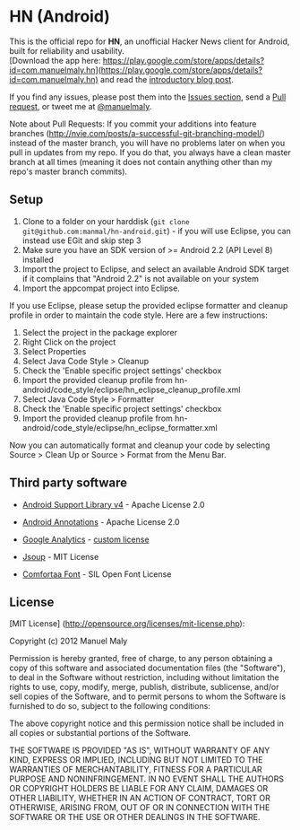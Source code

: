 HN (Android)
============

This is the official repo for **HN**, an unofficial Hacker News client for Android, built for reliability and usability.  
[Download the app here: https://play.google.com/store/apps/details?id=com.manuelmaly.hn](https://play.google.com/store/apps/details?id=com.manuelmaly.hn) and read the [introductory blog post](http://manuelmaly.com/blog/HN-Hacker-News-Reader/).

If you find any issues, please post them into the [Issues section](https://github.com/manmal/hn-android/issues), send a
[Pull request](https://github.com/manmal/hn-android/pulls), or tweet me at [@manuelmaly](https://twitter.com/manuelmaly/).

Note about Pull Requests: If you commit your additions into feature branches (http://nvie.com/posts/a-successful-git-branching-model/) instead of
the master branch, you will have no problems later on when you pull in updates from my repo. If you do that, you always have a clean
master branch at all times (meaning it does not contain anything other than my repo's master branch commits).

Setup
-----

1. Clone to a folder on your harddisk (```git clone git@github.com:manmal/hn-android.git```) - if you will use Eclipse, you can instead use EGit and skip step 3
2. Make sure you have an SDK version of >= Android 2.2 (API Level 8) installed
3. Import the project to Eclipse, and select an available Android SDK target if it complains that "Android 2.2" is not available on your system
4. Import the appcompat project into Eclipse.

If you use Eclipse, please setup the provided eclipse formatter and cleanup profile in order to maintain the code style.
Here are a few instructions:

1. Select the project in the package explorer
2. Right Click on the project
3. Select Properties
4. Select Java Code Style > Cleanup
5. Check the 'Enable specific project settings' checkbox
6. Import the provided cleanup profile from hn-android/code_style/eclipse/hn_eclipse_cleanup_profile.xml
7. Select Java Code Style > Formatter
8. Check the 'Enable specific project settings' checkbox
9. Import the provided cleanup profile from hn-android/code_style/eclipse/hn_eclipse_formatter.xml

Now you can automatically format and cleanup your code by selecting Source > Clean Up or Source > Format from the Menu Bar. 

Third party software
--------------------

* [Android Support Library v4](http://developer.android.com/tools/extras/support-library.html) - Apache License 2.0
* [Android Annotations](https://github.com/excilys/androidannotations) - Apache License 2.0
* [Google Analytics](http://www.google.com/analytics/) - [custom license](http://www.google.com/intl/en/analytics/tos_content.html)
* [Jsoup](http://jsoup.org) - MIT License

* [Comfortaa Font](http://www.google.com/webfonts/specimen/Comfortaa) - SIL Open Font License

License
-------

[MIT License] (http://opensource.org/licenses/mit-license.php):

Copyright (c) 2012 Manuel Maly

Permission is hereby granted, free of charge, to any person obtaining a copy of this software and associated documentation files (the "Software"), to deal in the Software without restriction, including without limitation the rights to use, copy, modify, merge, publish, distribute, sublicense, and/or sell copies of the Software, and to permit persons to whom the Software is furnished to do so, subject to the following conditions:

The above copyright notice and this permission notice shall be included in all copies or substantial portions of the Software.

THE SOFTWARE IS PROVIDED "AS IS", WITHOUT WARRANTY OF ANY KIND, EXPRESS OR IMPLIED, INCLUDING BUT NOT LIMITED TO THE WARRANTIES OF MERCHANTABILITY, FITNESS FOR A PARTICULAR PURPOSE AND NONINFRINGEMENT. IN NO EVENT SHALL THE AUTHORS OR COPYRIGHT HOLDERS BE LIABLE FOR ANY CLAIM, DAMAGES OR OTHER LIABILITY, WHETHER IN AN ACTION OF CONTRACT, TORT OR OTHERWISE, ARISING FROM, OUT OF OR IN CONNECTION WITH THE SOFTWARE OR THE USE OR OTHER DEALINGS IN THE SOFTWARE.
